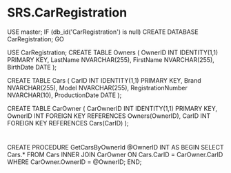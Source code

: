 # SRS.CarRegistration

USE master;
IF (db_id('CarRegistration') is null)
  CREATE DATABASE CarRegistration;
  GO

USE CarRegistration;
CREATE TABLE Owners (
    OwnerID INT IDENTITY(1,1) PRIMARY KEY,
    LastName NVARCHAR(255),
    FirstName NVARCHAR(255),
    BirthDate DATE
);

CREATE TABLE Cars (
    CarID INT IDENTITY(1,1) PRIMARY KEY,
    Brand NVARCHAR(255),
    Model NVARCHAR(255),
    RegistrationNumber NVARCHAR(10),
    ProductionDate DATE
);

CREATE TABLE CarOwner (
    CarOwnerID INT IDENTITY(1,1) PRIMARY KEY,
    OwnerID INT FOREIGN KEY REFERENCES Owners(OwnerID),
    CarID INT FOREIGN KEY REFERENCES Cars(CarID)
);

#

CREATE PROCEDURE GetCarsByOwnerId
    @OwnerID INT
AS
BEGIN
    SELECT Cars.*
    FROM Cars
    INNER JOIN CarOwner ON Cars.CarID = CarOwner.CarID
    WHERE CarOwner.OwnerID = @OwnerID;
END;
